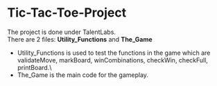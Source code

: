 # Tic-Tac-Toe-Project
The project is done under TalentLabs.\
There are 2 files: **Utility_Functions** and **The_Game**
- Utility_Functions is used to test the functions in the game which are validateMove, markBoard, winCombinations, checkWin, checkFull, printBoard.\
- The_Game is the main code for the gameplay.
